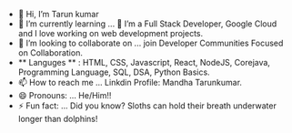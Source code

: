 - 👋 Hi, I’m Tarun kumar
- 🌱 I’m currently learning ... 👋 I’m a Full Stack Developer, Google Cloud and I love working on web development projects.
- 💞️ I’m looking to collaborate on ... join Developer Communities Focused on Collaboration.
- ** Languges ** : HTML, CSS, Javascript, React, NodeJS, Corejava, Programming Language, SQL, DSA, Python Basics.
- 📫 How to reach me ... Linkdin Profile: Mandha Tarunkumar.
- 😄 Pronouns: ... He/Him!!
- ⚡ Fun fact: ... Did you know? Sloths can hold their breath underwater longer than dolphins!

<!---
Tarunkumar28-ai/Tarunkumar28-ai is a ✨ special ✨ repository because its `README.md` (this file) appears on your GitHub profile.
You can click the Preview link to take a look at your changes.
--->
